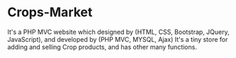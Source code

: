 # Crops-Market

It's a PHP MVC website which designed by (HTML, CSS, Bootstrap, JQuery, JavaScript), and developed by (PHP MVC, MYSQL, Ajax)
It's a tiny store for adding and selling Crop products, and has other many functions.
